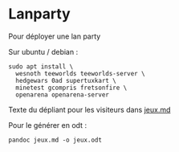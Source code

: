 # Lanparty

Pour déployer une lan party

Sur ubuntu / debian :

    sudo apt install \
      wesnoth teeworlds teeworlds-server \
      hedgewars 0ad supertuxkart \
      minetest gcompris fretsonfire \
      openarena openarena-server

Texte du dépliant pour les visiteurs dans [jeux.md](jeux.md)

Pour le générer en odt :

    pandoc jeux.md -o jeux.odt
